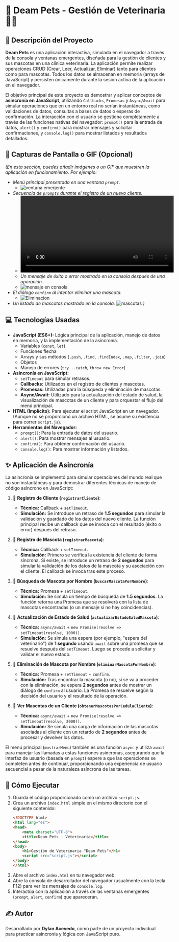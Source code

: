# 🐾 Deam Pets - Gestión de Veterinaria 🐶🐱

## 📝 Descripción del Proyecto

**Deam Pets** es una aplicación interactiva, simulada en el navegador a través de la consola y ventanas emergentes, diseñada para la gestión de clientes y sus mascotas en una clínica veterinaria. La aplicación permite realizar operaciones CRUD (Crear, Leer, Actualizar, Eliminar) tanto para clientes como para mascotas. Todos los datos se almacenan en memoria (arrays de JavaScript) y persisten únicamente durante la sesión activa de la aplicación en el navegador.

El objetivo principal de este proyecto es demostrar y aplicar conceptos de **asincronía en JavaScript**, utilizando `Callbacks`, `Promesas` y `Async/Await` para simular operaciones que en un entorno real no serían instantáneas, como validaciones de datos, consultas a bases de datos o esperas de confirmación. La interacción con el usuario se gestiona completamente a través de las funciones nativas del navegador: `prompt()` para la entrada de datos, `alert()` y `confirm()` para mostrar mensajes y solicitar confirmaciones, y `console.log()` para mostrar listados y resultados detallados.

## 📸 Capturas de Pantalla o GIF (Opcional)

*(En esta sección, puedes añadir imágenes o un GIF que muestren la aplicación en funcionamiento. Por ejemplo:*

* *Menú principal presentado en una ventana `prompt`.*
    * ![ventana emerjente](/assets/image.png)
* *Secuencia de `prompts` durante el registro de un nuevo cliente.*
    * <video controls src="./assets/video.mp4" title="Demostración de la aplicación" width="480"></video>
    * *Un mensaje de éxito o error mostrado en la consola después de una operación.*
    * ![mensaje en consola](/assets/image-1.png)
* *El diálogo `confirm` al intentar eliminar una mascota.*
    * ![Eliminacion](/assets/image-2.png)
* *Un listado de mascotas mostrado en la consola.*
    ![mascotas](/assets/image-3.png)
*)*


## 💻 Tecnologías Usadas

* **JavaScript (ES6+):** Lógica principal de la aplicación, manejo de datos en memoria, y la implementación de la asincronía.
    * Variables (`const`, `let`)
    * Funciones flecha
    * Arrays y sus métodos (`.push`, `.find`, `.findIndex`, `.map`, `.filter`, `.join`)
    * Objetos
    * Manejo de errores (`try...catch`, `throw new Error`)
* **Asincronía en JavaScript:**
    * `setTimeout` para simular retrasos.
    * **Callbacks:** Utilizados en el registro de clientes y mascotas.
    * **Promesas:** Utilizadas para la búsqueda y eliminación de mascotas.
    * **Async/Await:** Utilizado para la actualización del estado de salud, la visualización de mascotas de un cliente y para orquestar el flujo del menú principal.
* **HTML (Implícito):** Para ejecutar el script JavaScript en un navegador. (Aunque no se proporcionó un archivo HTML, se asume su existencia para correr `script.js`).
* **Herramientas del Navegador:**
    * `prompt()`: Para la entrada de datos del usuario.
    * `alert()`: Para mostrar mensajes al usuario.
    * `confirm()`: Para obtener confirmación del usuario.
    * `console.log()`: Para mostrar información y listados.

## ✨ Aplicación de Asincronía

La asincronía se implementó para simular operaciones del mundo real que no son instantáneas y para demostrar diferentes técnicas de manejo de código asíncrono en JavaScript:

1.  🔹 **Registro de Cliente (`registrarCliente`)**:
    * **Técnica:** Callback + `setTimeout`.
    * **Simulación:** Se introduce un retraso de **1.5 segundos** para simular la validación y guardado de los datos del nuevo cliente. La función principal recibe un callback que se invoca con el resultado (éxito o error) después del retraso.

2.  🔹 **Registro de Mascota (`registrarMascota`)**:
    * **Técnica:** Callback + `setTimeout`.
    * **Simulación:** Primero se verifica la existencia del cliente de forma síncrona. Si existe, se introduce un retraso de **2 segundos** para simular la validación de los datos de la mascota y su asociación con el cliente. El callback se invoca tras este proceso.

3.  🔹 **Búsqueda de Mascota por Nombre (`buscarMascotaPorNombre`)**:
    * **Técnica:** Promesa + `setTimeout`.
    * **Simulación:** Se simula un tiempo de búsqueda de **1.5 segundos**. La función retorna una Promesa que se resolverá con la lista de mascotas encontradas (o un mensaje si no hay coincidencias).

4.  🔹 **Actualización de Estado de Salud (`actualizarEstadoSaludMascota`)**:
    * **Técnica:** `async/await` + `new Promise(resolve => setTimeout(resolve, 1000))`.
    * **Simulación:** Se simula una espera (por ejemplo, "espera del veterinario") de **1 segundo** usando `await` sobre una promesa que se resuelve después del `setTimeout`. Luego se procede a solicitar y validar el nuevo estado.

5.  🔹 **Eliminación de Mascota por Nombre (`eliminarMascotaPorNombre`)**:
    * **Técnica:** Promesa + `setTimeout` + `confirm`.
    * **Simulación:** Tras encontrar la mascota (o no), si se va a proceder con la eliminación, se espera **2 segundos** antes de mostrar un diálogo de `confirm` al usuario. La Promesa se resuelve según la decisión del usuario y el resultado de la operación.

6.  🔹 **Ver Mascotas de un Cliente (`obtenerMascotasPorCedulaCliente`)**:
    * **Técnica:** `async/await` + `new Promise(resolve => setTimeout(resolve, 2000))`.
    * **Simulación:** Se simula una carga de información de las mascotas asociadas al cliente con un retardo de **2 segundos** antes de procesar y devolver los datos.

El menú principal (`mostrarMenu`) también es una función `async` y utiliza `await` para manejar las llamadas a estas funciones asíncronas, asegurando que la interfaz de usuario (basada en `prompt`) espere a que las operaciones se completen antes de continuar, proporcionando una experiencia de usuario secuencial a pesar de la naturaleza asíncrona de las tareas.

## 🚀 Cómo Ejecutar

1.  Guarda el código proporcionado como un archivo `script.js`.
2.  Crea un archivo `index.html` simple en el mismo directorio con el siguiente contenido:
    ```html
    <!DOCTYPE html>
    <html lang="es">
    <head>
        <meta charset="UTF-8">
        <title>Deam Pets - Veterinaria</title>
    </head>
    <body>
        <h1>Gestión de Veterinaria "Deam Pets"</h1>
        <script src="script.js"></script>
    </body>
    </html>
    ```
3.  Abre el archivo `index.html` en tu navegador web.
4.  Abre la consola de desarrollador del navegador (usualmente con la tecla F12) para ver los mensajes de `console.log`.
5.  Interactúa con la aplicación a través de las ventanas emergentes (`prompt`, `alert`, `confirm`) que aparecerán.

## ✍️ Autor
Desarrollado por **Dylan Acevedo**, como parte de un proyecto individual para practicar asincronía y lógica con JavaScript puro.